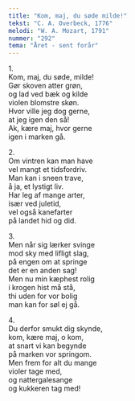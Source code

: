```yaml
---
title: "Kom, maj, du søde milde!"
tekst: "C. A. Overbeck, 1776"
melodi: "W. A. Mozart, 1791"
nummer: "292"
tema: "Året - sent forår"
---
```

1.<br>
Kom, maj, du søde, milde!<br>
Gør skoven atter grøn,<br>
og lad ved bæk og kilde<br>
violen blomstre skøn.<br>
Hvor ville jeg dog gerne,<br>
at jeg igen den så!<br>
Ak, kære maj, hvor gerne<br>
igen i marken gå.<br>

2.<br>
Om vintren kan man have<br>
vel mangt et tidsfordriv.<br>
Man kan i sneen trave,<br>
å ja, et lystigt liv.<br>
Har leg af mange arter,<br>
især ved juletid,<br>
vel også kanefarter<br>
på landet hid og did.<br>

3.<br>
Men når sig lærker svinge<br>
mod sky med lifligt slag,<br>
på engen om at springe<br>
det er en anden sag!<br>
Men nu min kæphest rolig<br>
i krogen hist må stå,<br>
thi uden for vor bolig<br>
man kan for søl ej gå.<br>

4.<br>
Du derfor smukt dig skynde,<br>
kom, kære maj, o kom,<br>
at snart vi kan begynde<br>
på marken vor springom.<br>
Men frem for alt du mange<br>
violer tage med,<br>
og nattergalesange<br>
og kukkeren tag med!<br>
